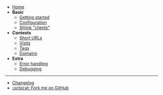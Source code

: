 - [Home](/)
- **Basic**
  - [Getting started](/basic/getting-started)
  - [Configuration](/basic/configuration)
  - [Shlink "clients"](/basic/shlink-clients)
- **Contexts**
  - [Short URLs](/contexts/short-urls)
  - [Visits](/contexts/visits)
  - [Tags](/contexts/tags)
  - [Domains](/contexts/domains)
- **Extra**
  - [Error handling](/extra/error-handling)
  - [Debugging](/extra/debugging)

---

- [Changelog](/changelog)
- [:octocat: Fork me on GitHub](https://github.com/shlinkio/shlink-php-sdk/)
